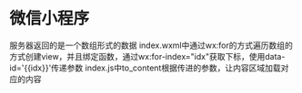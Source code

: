 # 微信小程序
服务器返回的是一个数组形式的数据
index.wxml中通过wx:for的方式遍历数组的方式创建view，并且绑定函数，通过wx:for-index="idx"获取下标，使用data-id='{{idx}}'传递参数
index.js中to_content根据传进的参数，让内容区域加载对应的内容
